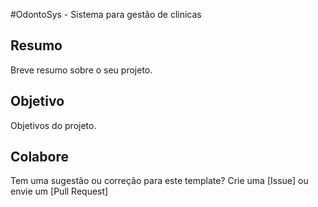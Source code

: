#OdontoSys - Sistema para gestão de clinicas

## Resumo

Breve resumo sobre o seu projeto.



## Objetivo

Objetivos do projeto.

## Colabore

Tem uma sugestão ou correção para este template? Crie uma [Issue] ou envie um [Pull Request]